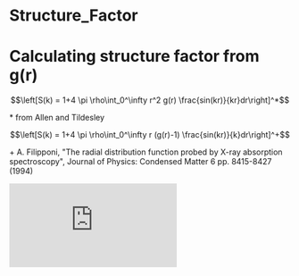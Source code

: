 # Structure_Factor
# Calculating structure factor from g(r)

$$\left[S(k) = 1+4 \pi \rho\int_0^\infty r^2 g(r) \frac{sin(kr)}{kr}dr\right]^*$$

\* from Allen and Tildesley

$$\left[S(k) = 1+4 \pi \rho\int_0^\infty r (g(r)-1) \frac{sin(kr)}{k}dr\right]^+$$

\+  A. Filipponi, "The radial distribution function probed by X-ray absorption spectroscopy", Journal of Physics: Condensed Matter 6 pp. 8415-8427 (1994)

![alt text](https://github.com/Sriram192/Structure_Factor/edit/main/README.md?raw=true)
